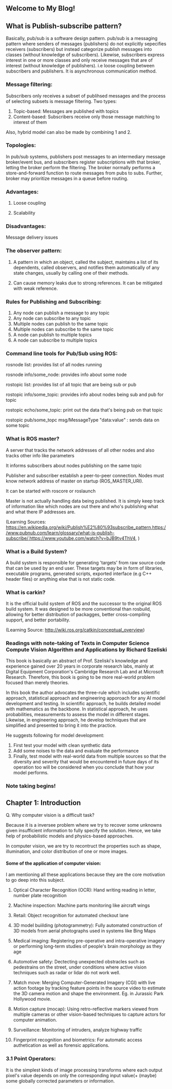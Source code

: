 ## Welcome to My Blog!

## What is Publish-subscribe pattern?
Basically, pub/sub is a software design pattern. pub/sub is a messaging pattern where senders of messages (publishers) do not explicitly sepecifies receivers (subscribers) but instead categorize publish messages into classes (without knowledge of subscribers). Likewise, subscribers express interest in one or more classes and only receive messages that are of interest (without knowledge of publishers). i.e loose coupling between subscribers and publishers. It is asynchronous communication method. 

### Message filtering:
Subscribers only receives a subset of publihsed messages and the process of selecting subsets is message filtering. Two types:
1. Topic-based: Messages are published with topics
2. Content-based: Subscribers receive only those message matching to interest of them

Also, hybrid model can also be made by combining 1 and 2. 

### Topologies:
In pub/sub systems, publishers post messages to an intermediary message broker/event bus, and subscribers register subscriptions with that broker, letting the broker perform the filtering. The broker normally performs a store-and-forward function to route messages from pubs to subs. Further, broker may prioritize messages in a queue before routing.

### Advantages:

1. Loose coupling

2. Scalability

### Disadvantages:

Message delivery issues

### The observer pattern:
1. A pattern in which an object, called the subject, maintains a list of its dependents, called observers, and notifies them automatically of any state changes, usually by calling one of their methods.

2. Can cause memory leaks due to strong references. It can be mitigated with weak reference. 


### Rules for Publishing and Subscribing:

1. Any node can publish a message to any topic
2. Any node can subscribe to any topic
3. Multiple nodes can publish to the same topic
4. Multiple nodes can subscribe to the same topic
5. A node can publish to multiple topics
6. A node can subscribe to multiple topics

### Command line tools for Pub/Sub using ROS:
rosnode list: provides list of all nodes running

rosnode info/some_node: provides info about some node

rostopic list: provides list of all topic that are being sub or pub

rostopic info/some_topic: provides info about nodes being sub and pub for topic

rostopic echo/some_topic: print out the data that's being pub on that topic


rostopic pub/some_topc msg/MessageType "data:value" : sends data on some topic


### What is ROS master?
A server that tracks the network addresses of all other nodes and also tracks other info like parameters

It informs subscribers about nodes publishing on the same topic

Publisher and subscriber establish a peer-to-peer connection. Nodes must know network address of master on startup (ROS_MASTER_URI).

It can be started with roscore or roslaunch

Master is not actually handling data being published. It is simply keep track of information like which nodes are out there and who's publishing what and what there IP addresses are. 
 


(Learning Sources: https://en.wikipedia.org/wiki/Publish%E2%80%93subscribe_pattern,https://www.pubnub.com/learn/glossary/what-is-publish-subscribe/,https://www.youtube.com/watch?v=bJB9tv4ThV4,  )


### What is a Build System?
A build system is responsible for generating 'targets' from raw source code that can be used by an end user. These targets  may be in form of libraries, executable programs, generated scripts, exported interface (e.g C++ header files) or anything else that is not static code.



### What is carkin?
It is the official build system of ROS and the successor to the original ROS build system. It was designed to be more conventional than rosbuild, allowing for better distribution of packagges, better cross-compiling support, and better portability. 



(Learning Source: http://wiki.ros.org/catkin/conceptual_overview)





### Readings with note-taking of Texts in Computer Science Compute Vision Algorithm and Applications by Richard Szeliski

This book is basically an abstract of Prof. Szeliski's knowledge and experience gained over 20 years in corporate research labs, mainly at Digital Equipment Corporation's Cambridge Research Lab and at Microsoft Research. Therefore, this book is going to be more real-world problem focused than merely theories.

In this book the author advocates the three-rule which includes scientific approach, statistical approach and engineering apporoach for any AI model development and testing. In scientific approach, he builds detailed model with mathematics as the backbone. In statistical approach, he uses probabilities, measurements to assess the model in different stages. Likewise, in engineering approach, he develop techniques that are simplified and presented to bring it into the practice. 


He suggests following for model development:

1. First test your model with clean synthetic data
2. Add some noises to the data and evaluate the performance
3. Finally, test model with real-world data from multiple sources so that the diversity and severity that would be encountered in future days of its operation too will be considered when you conclude that how your model performs.


### Note taking begins!

## Chapter 1: Introduction

Q. Why computer vision is a difficult task?

Because it is a inversee problem where we try to recover some unknowns given insufficient information to fully specify the solution. Hence, we take help of probabilistic models and physics-based approaches. 

In computer vision, we are try to recontruct the properties such as shape, illumination, and color distribution of one or more images. 

#### Some of the application of computer vision:

I am mentioning all these applications because they are the core motivation to go deep into this subject.

1. Optical Character Recognition (OCR): 
Hand writing reading in letter, number plate recognition

2. Machine inspection:
Machine parts monitoring like aircraft wings

3. Retail:
Object recognition for automated checkout lane

4. 3D model buiilding (photogrammetry): 
Fully automated construction of 3D models from aerial photographs used in systems like Bing Maps

5. Medical imaging: 
Registering pre-operative and intra-operative imagery or performing long-term studies of people's brain morphology as they age

6. Automotive safety: 
Dectecting unexpected obstracles such as pedestrains on the street, under conditions where active vision techniques such as radar or lidar do not work well.

7. Match move: 
Merging Computer-Generated Imagery (CGI) with live action footage by tracking feature points in the source video to estimate the 3D camera motion and shape the environment. Eg. in Jurassic Park Hollywood movie.

8. Motion capture (mocap):
Using retro-reflective markers viewed from multiple cameras or other vision-based techniques to capture actors for computer animation.

9. Surveillance:
Monitoring of intruders, analyze highway traffic

10. Fingerprint recognition and biometrics: 
For automatic access authetication as well as forensic applications. 


### 3.1 Point Operators:
It is the simplest kinds of image processing transforms where each output pixel's value depends on only the corresponding input value(+ (maybe) some globally corrected parameters or information.




